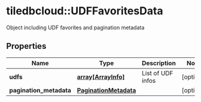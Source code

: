 # tiledbcloud::UDFFavoritesData

Object including UDF favorites and pagination metadata
## Properties
Name | Type | Description | Notes
------------ | ------------- | ------------- | -------------
**udfs** | [**array[ArrayInfo]**](ArrayInfo.md) | List of UDF infos | [optional] 
**pagination_metadata** | [**PaginationMetadata**](PaginationMetadata.md) |  | [optional] 


